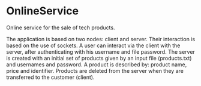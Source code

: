 # OnlineService
Online service for the sale of tech products.

The application is based on two nodes: client and server. Their interaction is based on the use of sockets.
A user can interact via the client with the server, after authenticating with his username and file password. 
The server is created with an initial set of products given by an input file (products.txt) and usernames and password.
A product is described by: product name, price and identifier.
Products are deleted from the server when they are transferred to the customer (client).
